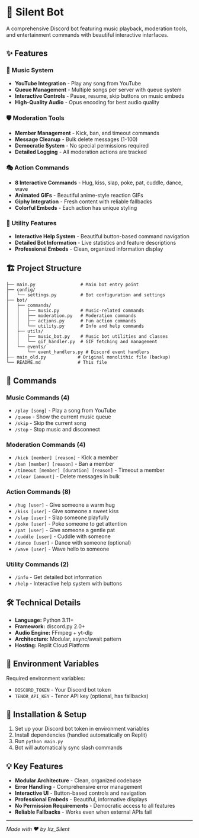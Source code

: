 # 🎵 Silent Bot

A comprehensive Discord bot featuring music playback, moderation tools, and entertainment commands with beautiful interactive interfaces.

## ✨ Features

### 🎵 Music System
- **YouTube Integration** - Play any song from YouTube
- **Queue Management** - Multiple songs per server with queue system
- **Interactive Controls** - Pause, resume, skip buttons on music embeds
- **High-Quality Audio** - Opus encoding for best audio quality

### 🛡️ Moderation Tools
- **Member Management** - Kick, ban, and timeout commands
- **Message Cleanup** - Bulk delete messages (1-100)
- **Democratic System** - No special permissions required
- **Detailed Logging** - All moderation actions are tracked

### 🎭 Action Commands
- **8 Interactive Commands** - Hug, kiss, slap, poke, pat, cuddle, dance, wave
- **Animated GIFs** - Beautiful anime-style reaction GIFs
- **Giphy Integration** - Fresh content with reliable fallbacks
- **Colorful Embeds** - Each action has unique styling

### 🔧 Utility Features
- **Interactive Help System** - Beautiful button-based command navigation
- **Detailed Bot Information** - Live statistics and feature descriptions
- **Professional Embeds** - Clean, organized information display

## 🏗️ Project Structure

```
├── main.py                 # Main bot entry point
├── config/
│   └── settings.py         # Bot configuration and settings
├── bot/
│   ├── commands/
│   │   ├── music.py        # Music-related commands
│   │   ├── moderation.py   # Moderation commands
│   │   ├── actions.py      # Fun action commands
│   │   └── utility.py      # Info and help commands
│   ├── utils/
│   │   ├── music_bot.py    # Music bot utilities and classes
│   │   └── gif_handler.py  # GIF fetching and management
│   └── events/
│       └── event_handlers.py # Discord event handlers
├── main_old.py            # Original monolithic file (backup)
└── README.md              # This file
```

## 🚀 Commands

### Music Commands (4)
- `/play [song]` - Play a song from YouTube
- `/queue` - Show the current music queue
- `/skip` - Skip the current song
- `/stop` - Stop music and disconnect

### Moderation Commands (4)
- `/kick [member] [reason]` - Kick a member
- `/ban [member] [reason]` - Ban a member
- `/timeout [member] [duration] [reason]` - Timeout a member
- `/clear [amount]` - Delete messages in bulk

### Action Commands (8)
- `/hug [user]` - Give someone a warm hug
- `/kiss [user]` - Give someone a sweet kiss
- `/slap [user]` - Slap someone playfully
- `/poke [user]` - Poke someone to get attention
- `/pat [user]` - Give someone a gentle pat
- `/cuddle [user]` - Cuddle with someone
- `/dance [user]` - Dance with someone (optional)
- `/wave [user]` - Wave hello to someone

### Utility Commands (2)
- `/info` - Get detailed bot information
- `/help` - Interactive help system with buttons

## 🛠️ Technical Details

- **Language:** Python 3.11+
- **Framework:** discord.py 2.0+
- **Audio Engine:** FFmpeg + yt-dlp
- **Architecture:** Modular, async/await pattern
- **Hosting:** Replit Cloud Platform

## 📝 Environment Variables

Required environment variables:
- `DISCORD_TOKEN` - Your Discord bot token
- `TENOR_API_KEY` - Tenor API key (optional, has fallbacks)

## 🎯 Installation & Setup

1. Set up your Discord bot token in environment variables
2. Install dependencies (handled automatically on Replit)
3. Run `python main.py`
4. Bot will automatically sync slash commands

## 💡 Key Features

- **Modular Architecture** - Clean, organized codebase
- **Error Handling** - Comprehensive error management
- **Interactive UI** - Button-based controls and navigation
- **Professional Embeds** - Beautiful, informative displays
- **No Permission Requirements** - Democratic access to all features
- **Reliable Fallbacks** - Works even when external APIs fail

---

*Made with ❤️ by Itz_Silent*